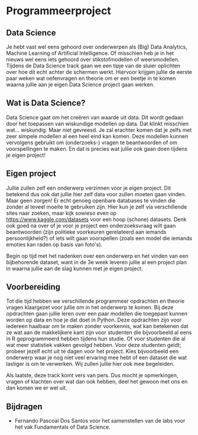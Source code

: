 # Programmeerproject



## Data Science

Je hebt vast wel eens gehoord over onderwerpen als (Big) Data Analytics, Machine Learning of Artificial Intelligence. Of misschien heb je in het nieuws wel eens iets gehoord over stikstofmodellen of weersmodellen. Tijdens de Data Science track gaan we een tipje van de sluier oplichten over hoe dit echt achter de schermen werkt. Hiervoor krijgen jullie de eerste paar weken wat oefenvragen en theorie om er een beetje in te komen waarna jullie aan je eigen Data Science project gaan werken.

## Wat is Data Science? 

Data Science gaat om het creëren van waarde uit data. Dit wordt gedaan door het toepassen van wiskundige modellen op data. Dat klinkt misschien wat... wiskundig. Maar niet gevreesd. Je zal erachter komen dat je zelfs met zeer simpele modellen al een heel eind kan komen. Deze modellen kunnen vervolgens gebruikt om (onderzoeks-) vragen te beantwoorden of om voorspellingen te maken. En dat is precies wat jullie ook gaan doen tijdens je eigen project!

## Eigen project

Jullie zullen zelf een onderwerp verzinnen voor je eigen project. Dit betekend dus ook dat jullie hier zelf data voor zullen moeten gaan vinden. Maar geen zorgen! Er echt genoeg openbare databases te vinden die zonder al teveel moeite te gebruiken zijn. Hier kun je zelf via verschillende sites naar zoeken, maar kijk sowieso even op https://www.kaggle.com/datasets voor een hoop (schone) datasets. Denk ook goed na over of je voor je project een onderzoeksvraag wilt gaan beantwoorden (zijn politieke voorkeuren gerelateerd aan iemands persoonlijkheid?) of iets wilt gaan voorspellen (zoals een model die iemands emoties kan raden op basis van foto's).

Begin op tijd met het nadenken over een onderwerp en het vinden van een bijbehorende dataset, want in de 3e week leveren jullie al een project plan in waarna jullie aan de slag kunnen met je eigen project. 

## Voorbereiding

Tot die tijd hebben we verschillende programmeer opdrachten en theorie vragen klaargezet voor jullie om in het onderwerp te komen. Bij deze opdrachten gaan jullie leren over een paar modellen die toegepast kunnen worden op data en hoe je dat doet in Python. Deze opdrachten zijn voor iedereen haalbaar om te maken zonder voorkennis, wat kan betekenen dat ze wat aan de makkelijkere kant zijn voor studenten die bijvoorbeeld al eens in R geprogrammeerd hebben tijdens hun studie. Of voor studenten die al wat meer statistiek vakken gevolgd hebben. Voor deze studenten geldt; probeer jezelf echt uit te dagen voor het project. Kies bijvoorbeeld een onderwerp waar je nog niet veel ervaring mee hebt of een dataset die wat lastiger is om te verwerken. Wij zullen jullie hier ook mee begeleiden. 

Als laatste, deze track komt vers van pers. Dus mocht je opmerkingen, vragen of klachten over wat dan ook hebben, deel het gewoon met ons en dan komen we er wel uit.

## Bijdragen

- Fernando Pascoal Dos Santos voor het samenstellen van de labs voor het vak Fundamentals of Data Science.